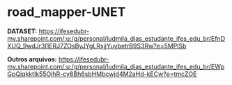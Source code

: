 # road_mapper-UNET

**DATASET:** https://ifesedubr-my.sharepoint.com/:u:/g/personal/ludmila_dias_estudante_ifes_edu_br/EfnDXUQ_9wdJr3I1ERJ7ZOsByJYgLRsjjYuybetrB9S3Rw?e=5MPlSb


**Outros arquivos:**
https://ifesedubr-my.sharepoint.com/:u:/g/personal/ludmila_dias_estudante_ifes_edu_br/EWpGpQjqkktIk55OjhR-cy8Bh6sbHMbcwjd4M2aHd-kECw?e=tmcZOE
